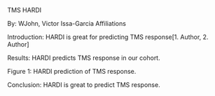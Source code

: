 TMS HARDI

By: WJohn, Victor Issa-Garcia
Affiliations

Introduction: HARDI is great for predicting TMS response[1. Author, 2. Author]

Results: HARDI predicts TMS response in our cohort.

Figure 1: HARDI prediction of TMS response.

Conclusion: HARDI is great to predict TMS response.
